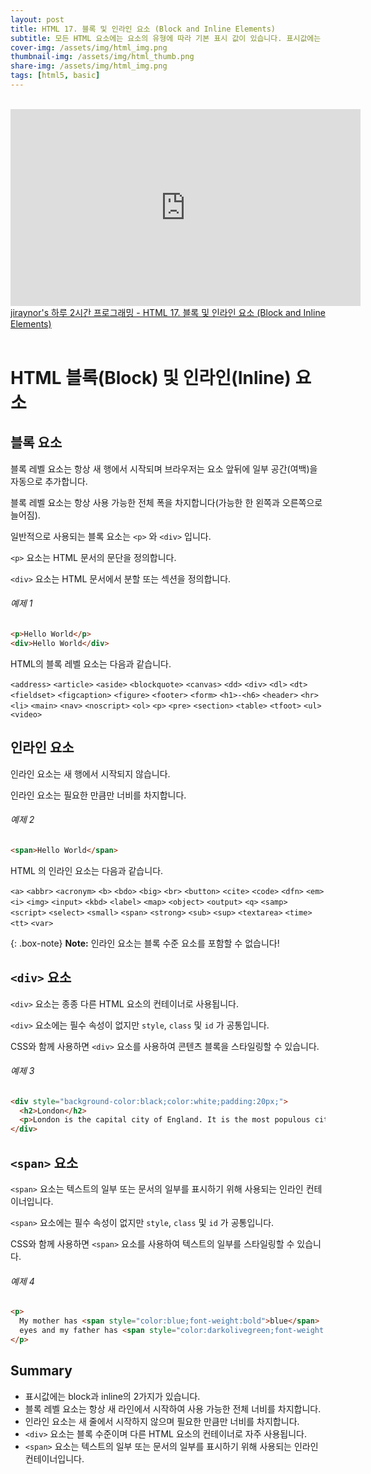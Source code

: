 ```yaml
---
layout: post
title: HTML 17. 블록 및 인라인 요소 (Block and Inline Elements)
subtitle: 모든 HTML 요소에는 요소의 유형에 따라 기본 표시 값이 있습니다. 표시값에는 block과 inline의 2가지가 있습니다.
cover-img: /assets/img/html_img.png
thumbnail-img: /assets/img/html_thumb.png
share-img: /assets/img/html_img.png
tags: [html5, basic]
---
```


<br>
<iframe width="560" height="315" src="https://www.youtube.com/embed/9WQzEx-L_OA" title="YouTube video player" frameborder="0" allow="accelerometer; autoplay; clipboard-write; encrypted-media; gyroscope; picture-in-picture" allowfullscreen></iframe>
<a href="https://youtu.be/9WQzEx-L_OA" target="_blank">jiraynor's 하루 2시간 프로그래밍 - HTML 17. 블록 및 인라인 요소 (Block and Inline Elements)</a>
<br>
<br>

# HTML 블록(Block) 및 인라인(Inline) 요소

## 블록 요소

블록 레벨 요소는 항상 새 행에서 시작되며 브라우저는 요소 앞뒤에 일부 공간(여백)을 자동으로 추가합니다.

블록 레벨 요소는 항상 사용 가능한 전체 폭을 차지합니다(가능한 한 왼쪽과 오른쪽으로 늘어짐).

일반적으로 사용되는 블록 요소는 ```<p>``` 와 ```<div>``` 입니다.

```<p>``` 요소는 HTML 문서의 문단을 정의합니다.

```<div>``` 요소는 HTML 문서에서 분할 또는 섹션을 정의합니다.

###### 예제 1

```html
<p>Hello World</p>
<div>Hello World</div>
```

HTML의 블록 레벨 요소는 다음과 같습니다.

```<address>``` ```<article>``` ```<aside>``` ```<blockquote>```
```<canvas>``` ```<dd>``` ```<div>``` ```<dl>``` 
```<dt>``` ```<fieldset>``` ```<figcaption>``` ```<figure>``` 
```<footer>``` ```<form>``` ```<h1>-<h6>``` ```<header>``` 
```<hr>``` ```<li>``` ```<main>``` ```<nav>``` 
```<noscript>``` ```<ol>``` ```<p>``` ```<pre>``` 
```<section>``` ```<table>``` ```<tfoot>``` ```<ul>``` ```<video>```

## 인라인 요소

인라인 요소는 새 행에서 시작되지 않습니다.

인라인 요소는 필요한 만큼만 너비를 차지합니다.

###### 예제 2

```html
<span>Hello World</span>
```

HTML 의 인라인 요소는 다음과 같습니다.

```<a>``` ```<abbr>``` ```<acronym>``` ```<b>```
```<bdo>``` ```<big>``` ```<br>``` ```<button>```
```<cite>``` ```<code>``` ```<dfn>``` ```<em>```
```<i>``` ```<img>``` ```<input>``` ```<kbd>```
```<label>``` ```<map>``` ```<object>``` ```<output>```
```<q>``` ```<samp>``` ```<script>``` ```<select>```
```<small>``` ```<span>``` ```<strong>``` ```<sub>```
```<sup>``` ```<textarea>``` ```<time>``` ```<tt>``` ```<var>```

{: .box-note}
**Note:** 인라인 요소는 블록 수준 요소를 포함할 수 없습니다!

## ```<div>``` 요소

```<div>``` 요소는 종종 다른 HTML 요소의 컨테이너로 사용됩니다.

```<div>``` 요소에는 필수 속성이 없지만 ```style```, ```class``` 및 ```id``` 가 공통입니다.

CSS와 함께 사용하면 ```<div>``` 요소를 사용하여 콘텐츠 블록을 스타일링할 수 있습니다.

###### 예제 3

```html
<div style="background-color:black;color:white;padding:20px;">
  <h2>London</h2>
  <p>London is the capital city of England. It is the most populous city in the United Kingdom, with a metropolitan area of over 13 million inhabitants.</p>
</div>
```

## ```<span>``` 요소

```<span>``` 요소는 텍스트의 일부 또는 문서의 일부를 표시하기 위해 사용되는 인라인 컨테이너입니다.

```<span>``` 요소에는 필수 속성이 없지만 ```style```, ```class``` 및 ```id``` 가 공통입니다.

CSS와 함께 사용하면 ```<span>``` 요소를 사용하여 텍스트의 일부를 스타일링할 수 있습니다.

###### 예제 4

```html
<p>
  My mother has <span style="color:blue;font-weight:bold">blue</span> 
  eyes and my father has <span style="color:darkolivegreen;font-weight:bold">dark green</span> eyes.
</p>
```

## Summary

+ 표시값에는 block과 inline의 2가지가 있습니다.
+ 블록 레벨 요소는 항상 새 라인에서 시작하여 사용 가능한 전체 너비를 차지합니다.
+ 인라인 요소는 새 줄에서 시작하지 않으며 필요한 만큼만 너비를 차지합니다.
+ ```<div>``` 요소는 블록 수준이며 다른 HTML 요소의 컨테이너로 자주 사용됩니다.
+ ```<span>``` 요소는 텍스트의 일부 또는 문서의 일부를 표시하기 위해 사용되는 인라인 컨테이너입니다.
